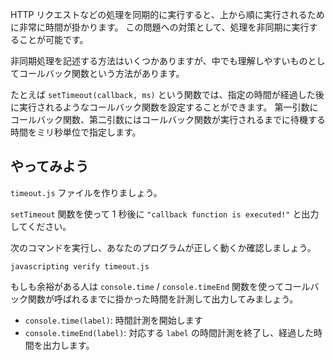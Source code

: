 HTTP リクエストなどの処理を同期的に実行すると、上から順に実行されるために非常に時間が掛かります。
この問題への対策として、処理を非同期に実行することが可能です。

非同期処理を記述する方法はいくつかありますが、中でも理解しやすいものとしてコールバック関数という方法があります。

たとえば `setTimeout(callback, ms)` という関数では、指定の時間が経過した後に実行されるようなコールバック関数を設定することができます。
第一引数にコールバック関数、第二引数にはコールバック関数が実行されるまでに待機する時間をミリ秒単位で指定します。

## やってみよう

`timeout.js` ファイルを作りましょう。

`setTimeout` 関数を使って 1 秒後に `"callback function is executed!"` と出力してください。

次のコマンドを実行し、あなたのプログラムが正しく動くか確認しましょう。

`javascripting verify timeout.js`

もしも余裕がある人は `console.time` / `console.timeEnd` 関数を使ってコールバック関数が呼ばれるまでに掛かった時間を計測して出力してみましょう。

- `console.time(label)`: 時間計測を開始します
- `console.timeEnd(label)`: 対応する `label` の時間計測を終了し、経過した時間を出力します。
